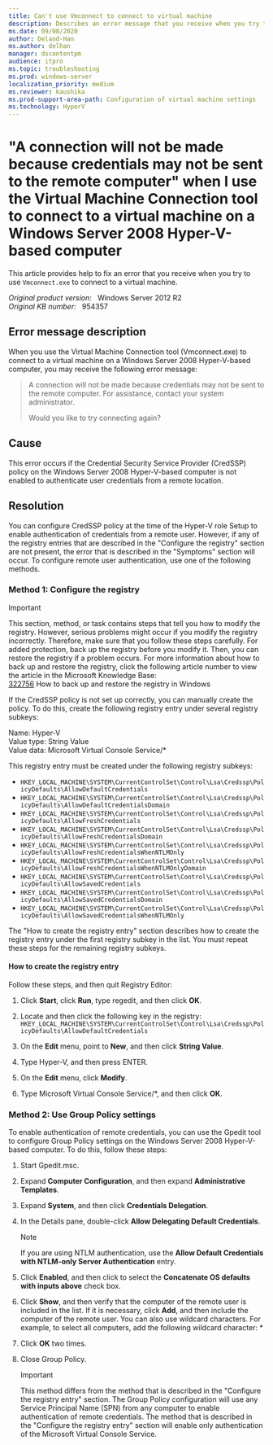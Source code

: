 ```yaml
---
title: Can't use Vmconnect to connect to virtual machine
description: Describes an error message that you receive when you try to use Vmconnect.exe to connect to a virtual machine in Windows Server 2008. To resolve this error, you must verify that the required registry keys are configured to enable remote authentication.
ms.date: 09/08/2020
author: Deland-Han
ms.author: delhan
manager: dscontentpm
audience: itpro
ms.topic: troubleshooting
ms.prod: windows-server
localization_priority: medium
ms.reviewer: kaushika
ms.prod-support-area-path: Configuration of virtual machine settings
ms.technology: HyperV
---
```

# "A connection will not be made because credentials may not be sent to the remote computer" when I use the Virtual Machine Connection tool to connect to a virtual machine on a Windows Server 2008 Hyper-V-based computer

This article provides help to fix an error that you receive when you try to use `Vmconnect.exe` to connect to a virtual machine.

_Original product version:_ &nbsp; Windows Server 2012 R2  
_Original KB number:_ &nbsp; 954357

## Error message description

When you use the Virtual Machine Connection tool (Vmconnect.exe) to connect to a virtual machine on a Windows Server 2008 Hyper-V-based computer, you may receive the following error message:  
> A connection will not be made because credentials may not be sent to the remote computer. For assistance, contact your system administrator.
>
> Would you like to try connecting again?

## Cause

This error occurs if the Credential Security Service Provider (CredSSP) policy on the Windows Server 2008 Hyper-V-based computer is not enabled to authenticate user credentials from a remote location.

## Resolution

You can configure CredSSP policy at the time of the Hyper-V role Setup to enable authentication of credentials from a remote user. However, if any of the registry entries that are described in the "Configure the registry" section are not present, the error that is described in the "Symptoms" section will occur. To configure remote user authentication, use one of the following methods.

### Method 1: Configure the registry

> [!IMPORTANT]
> This section, method, or task contains steps that tell you how to modify the registry. However, serious problems might occur if you modify the registry incorrectly. Therefore, make sure that you follow these steps carefully. For added protection, back up the registry before you modify it. Then, you can restore the registry if a problem occurs. For more information about how to back up and restore the registry, click the following article number to view the article in the Microsoft Knowledge Base:  
[322756](https://support.microsoft.com/help/322756) How to back up and restore the registry in Windows  

If the CredSSP policy is not set up correctly, you can manually create the policy. To do this, create the following registry entry under several registry subkeys:

Name: Hyper-V  
Value type: String Value  
Value data: Microsoft Virtual Console Service/*  

This registry entry must be created under the following registry subkeys:  

- `HKEY_LOCAL_MACHINE\SYSTEM\CurrentControlSet\Control\Lsa\Credssp\PolicyDefaults\AllowDefaultCredentials`  
- `HKEY_LOCAL_MACHINE\SYSTEM\CurrentControlSet\Control\Lsa\Credssp\PolicyDefaults\AllowDefaultCredentialsDomain`  
- `HKEY_LOCAL_MACHINE\SYSTEM\CurrentControlSet\Control\Lsa\Credssp\PolicyDefaults\AllowFreshCredentials`  
- `HKEY_LOCAL_MACHINE\SYSTEM\CurrentControlSet\Control\Lsa\Credssp\PolicyDefaults\AllowFreshCredentialsDomain`  
- `HKEY_LOCAL_MACHINE\SYSTEM\CurrentControlSet\Control\Lsa\Credssp\PolicyDefaults\AllowFreshCredentialsWhenNTLMOnly`  
- `HKEY_LOCAL_MACHINE\SYSTEM\CurrentControlSet\Control\Lsa\Credssp\PolicyDefaults\AllowFreshCredentialsWhenNTLMOnlyDomain`  
- `HKEY_LOCAL_MACHINE\SYSTEM\CurrentControlSet\Control\Lsa\Credssp\PolicyDefaults\AllowSavedCredentials`  
- `HKEY_LOCAL_MACHINE\SYSTEM\CurrentControlSet\Control\Lsa\Credssp\PolicyDefaults\AllowSavedCredentialsDomain`  
- `HKEY_LOCAL_MACHINE\SYSTEM\CurrentControlSet\Control\Lsa\Credssp\PolicyDefaults\AllowSavedCredentialsWhenNTLMOnly`  

The "How to create the registry entry" section describes how to create the registry entry under the first registry subkey in the list. You must repeat these steps for the remaining registry subkeys.

#### How to create the registry entry

Follow these steps, and then quit Registry Editor:

1. Click **Start**, click **Run**, type regedit, and then click **OK**.

2. Locate and then click the following key in the registry:
 `HKEY_LOCAL_MACHINE\SYSTEM\CurrentControlSet\Control\Lsa\Credssp\PolicyDefaults\AllowDefaultCredentials`  

3. On the **Edit** menu, point to **New**, and then click **String Value**.
4. Type Hyper-V, and then press ENTER.

5. On the **Edit** menu, click **Modify**.

6. Type Microsoft Virtual Console Service/*, and then click **OK**.

### Method 2: Use Group Policy settings

To enable authentication of remote credentials, you can use the Gpedit tool to configure Group Policy settings on the Windows Server 2008 Hyper-V-based computer. To do this, follow these steps:  

1. Start Gpedit.msc.
2. Expand **Computer Configuration**, and then expand **Administrative Templates**.
3. Expand **System**, and then click **Credentials Delegation**.
4. In the Details pane, double-click **Allow Delegating Default Credentials**.

    > [!NOTE]
    > If you are using NTLM authentication, use the **Allow Default Credentials with NTLM-only Server Authentication** entry.  

5. Click **Enabled**, and then click to select the **Concatenate OS defaults with inputs above** check box.
6. Click **Show**, and then verify that the computer of the remote user is included in the list. If it is necessary, click **Add**, and then include the computer of the remote user. You can also use wildcard characters. For example, to select all computers, add the following wildcard character: *
7. Click **OK** two times.
8. Close Group Policy.

    > [!IMPORTANT]
    > This method differs from the method that is described in the "Configure the registry entry" section. The Group Policy configuration will use any Service Principal Name (SPN) from any computer to enable authentication of remote credentials. The method that is described in the "Configure the registry entry" section will enable only authentication of the Microsoft Virtual Console Service.
